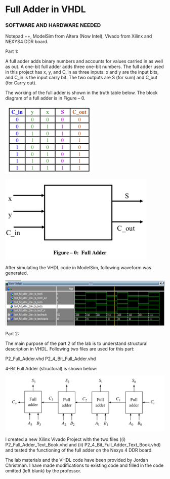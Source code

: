 # Full Adder in VHDL

### SOFTWARE AND HARDWARE NEEDED
Notepad ++, ModelSim from Altera (Now Intel), Vivado from Xilinx and NEXYS4 DDR board.

Part 1: 

A full adder adds binary numbers and accounts for values carried in as well as out. A one-bit full adder adds three one-bit numbers. The full adder used in this project has x, y, and C_in as three inputs: x and y are the input bits, and C_in is the input carry bit. The two outputs are S (for sum) and C_out (for Carry out).

The working of the full adder is shown in the truth table below. The block diagram of a full adder is in Figure – 0.

![Screenshot](TB.png)

![Screenshot](FA.png)


After simulating the VHDL code in ModelSim, following waveform was generated.

![Screenshot](WF.png)


Part 2:

The main purpose of the part 2 of the lab is to understand structural description in VHDL. Following two files are used for this part: 

P2_Full_Adder.vhd
P2_4_Bit_Full_Adder.vhd

4-Bit Full Adder (structural) is shown below:

![Screenshot](4B.png)

I created a new Xilinx Vivado Project with the two files ((i) P2_Full_Adder_Text_Book.vhd and (ii) P2_4_Bit_Full_Adder_Text_Book.vhd) and tested the functioning of the full adder on the Nexys 4 DDR board.

The lab materials and the VHDL code have been provided by Jordan Christman. I have made modifications to existing code and filled in the code omitted (left blank) by the professor. 


